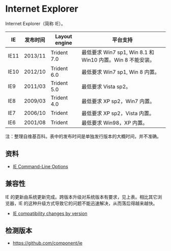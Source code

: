 # Internet Explorer

Internet Explorer（简称 IE）。

IE   | 发布时间 | Layout engine | 平台支持
---  | -------- | ------------- | --------
IE11 | 2013/11  | Trident 7.0   | 最低要求 Win7 sp1, Win 8.1 和 Win10 内置。Win 8 不能安装。
IE10 | 2012/10  | Trident 6.0   | 最低要求 Win7 sp1, Win 8 内置。
IE9  | 2011/03  | Trident 5.0   | 最低要求 Vista sp2。
IE8  | 2009/03  | Trident 4.0   | 最低要求 XP sp2，Win7 内置。
IE7  | 2006/10  | Trident       | 最低要求 XP sp2，Vista 内置。
IE6  | 2001/08  | Trident       | 最低要求 Win98，XP 内置。

注：整理自维基百科。表中的发布时间是单独发行版本的大概时间，并不准确。

## 资料

- [IE Command-Line Options](https://msdn.microsoft.com/en-us/library/hh826025.aspx)

## 兼容性

IE 的更新由系统更新完成。跨版本升级对系统版本有要求，见上表。相比其它浏览器，IE 的这种升级方式导致它的问题不能迅速解决，从而落后得越来越快。

- [IE compatibility changes by version](https://msdn.microsoft.com/en-us/library/dn467846.aspx)

## 检测版本

- https://github.com/component/ie
